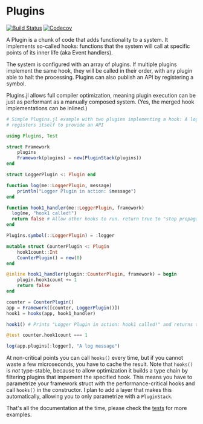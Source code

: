 # Plugins

[![Build Status](https://travis-ci.com/tisztamo/Plugins.jl.svg?branch=master)](https://travis-ci.com/tisztamo/Plugins.jl)
[![Codecov](https://codecov.io/gh/tisztamo/Plugins.jl/branch/master/graph/badge.svg)](https://codecov.io/gh/tisztamo/Plugins.jl)

A Plugin is a chunk of code that adds functionality to a system. It implements so-called hooks: functions that the system will call at specific points of its inner life (aka Event handlers). 

The system is configured with an array of plugins. If multiple plugins implement the same hook, they will be called in their order, with any plugin able to halt the processing. Plugins can also publish an API by registering a symbol.

Plugins.jl allows full compiler optimization, meaning plugin execution can be just as performant as a manually composed system. (Yes, the merged hook implementations can be inlined.)

```julia
# Simple Plugins.jl example with two plugins implementing a hook: A logger and a counter. The logger also
# registers itself to provide an API

using Plugins, Test

struct Framework
    plugins
    Framework(plugins) = new(PluginStack(plugins))
end

struct LoggerPlugin <: Plugin end

function log(me::LoggerPlugin, message)
    println("Logger Plugin in action: $message")
end

function hook1_handler(me::LoggerPlugin, framework)
  log(me, "hook1 called!")
  return false # Allow other hooks to run. return true to "stop propagation"
end

Plugins.symbol(::LoggerPlugin) = :logger

mutable struct CounterPlugin <: Plugin
    hook1count::Int
    CounterPlugin() = new(0)
end

@inline hook1_handler(plugin::CounterPlugin, framework) = begin
    plugin.hook1count += 1
    return false 
end

counter = CounterPlugin()
app = Framework([counter, LoggerPlugin()])
hook1 = hooks(app, hook1_handler)

hook1() # Prints "Logger Plugin in action: hook1 called!" and returns true

@test counter.hook1count === 1

log(app.plugins[:logger], "A log message")
```

At non-critical points you can call `hooks()` every time, but if you cannot waste a few microseconds, you have to cache the result. Note that `hooks()` is _not_ type-stable, because to allow optimization it builds a type chain by filtering plugins that impement the specified hook. This means you have to parametrize your framework struct with the performance-critical hooks and call `hooks()` in the constructor. I plan to add a layer that makes this automatically, allowing you to only parametrize with a `PluginStack`.

That's all the documentation at the time, please check the [tests](https://github.com/tisztamo/Plugins.jl/blob/master/test/runtests.jl) for more examples.
